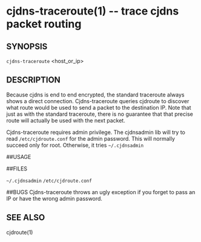 cjdns-traceroute(1) -- trace cjdns packet routing
=============================================

## SYNOPSIS

`cjdns-traceroute` <host_or_ip>

## DESCRIPTION

Because cjdns is end to end encrypted, the standard traceroute always
shows a direct connection.  Cjdns-traceroute queries cjdroute to discover
what route would be used to send a packet to the destination IP.
Note that just as with the standard traceroute, there is no guarantee
that that precise route will actually be used with the next packet.

Cjdns-traceroute requires admin privilege.  The cjdnsadmin lib will 
try to read `/etc/cjdroute.conf` for the admin password.  This will 
normally succeed only for root.  Otherwise, it tries `~/.cjdnsadmin`

##USAGE

##FILES

`~/.cjdnsadmin`
`/etc/cjdroute.conf`

##BUGS
Cjdns-traceroute throws an ugly exception if you forget
to pass an IP or have the wrong admin password.

## SEE ALSO

cjdroute(1)

